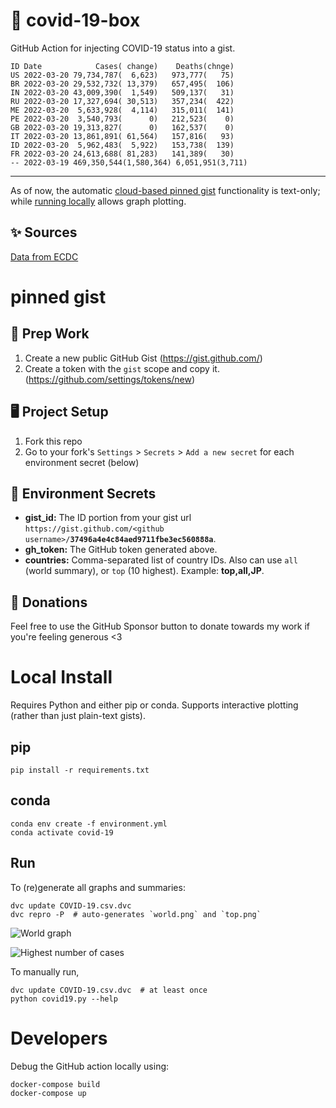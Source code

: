 # 🏥 covid-19-box

GitHub Action for injecting COVID-19 status into a gist.

```
ID Date            Cases( change)    Deaths(chnge)
US 2022-03-20 79,734,787(  6,623)   973,777(   75)
BR 2022-03-20 29,532,732( 13,379)   657,495(  106)
IN 2022-03-20 43,009,390(  1,549)   509,137(   31)
RU 2022-03-20 17,327,694( 30,513)   357,234(  422)
ME 2022-03-20  5,633,928(  4,114)   315,011(  141)
PE 2022-03-20  3,540,793(      0)   212,523(    0)
GB 2022-03-20 19,313,827(      0)   162,537(    0)
IT 2022-03-20 13,861,891( 61,564)   157,816(   93)
ID 2022-03-20  5,962,483(  5,922)   153,738(  139)
FR 2022-03-20 24,613,688( 81,283)   141,389(   30)
-- 2022-03-19 469,350,544(1,580,364) 6,051,951(3,711)
```

---

As of now, the automatic [cloud-based pinned gist](#pinned-gist) functionality is text-only;
while [running locally](#local-install) allows graph plotting.

## ✨ Sources

[Data from ECDC](https://www.ecdc.europa.eu/en/publications-data/download-todays-data-geographic-distribution-covid-19-cases-worldwide)

# pinned gist

## 🎒 Prep Work
1. Create a new public GitHub Gist (https://gist.github.com/)
1. Create a token with the `gist` scope and copy it. (https://github.com/settings/tokens/new)

## 🖥 Project Setup
1. Fork this repo
1. Go to your fork's `Settings` > `Secrets` > `Add a new secret` for each environment secret (below)

## 🤫 Environment Secrets
- **gist_id:** The ID portion from your gist url `https://gist.github.com/<github username>/`**`37496a4e4c84aed9711fbe3ec560888a`**.
- **gh_token:** The GitHub token generated above.
- **countries:** Comma-separated list of country IDs. Also can use `all` (world summary), or `top` (10 highest). Example: **top,all,JP**.

## 💸 Donations

Feel free to use the GitHub Sponsor button to donate towards my work if you're feeling generous <3

# Local Install

Requires Python and either pip or conda. Supports interactive plotting (rather than just plain-text gists).

## pip

```
pip install -r requirements.txt
```

## conda

```
conda env create -f environment.yml
conda activate covid-19
```

## Run

To (re)generate all graphs and summaries:

```
dvc update COVID-19.csv.dvc
dvc repro -P  # auto-generates `world.png` and `top.png`
```

![World graph](world.png)

![Highest number of cases](top.png)

To manually run,

```
dvc update COVID-19.csv.dvc  # at least once
python covid19.py --help
```

# Developers

Debug the GitHub action locally using:

```
docker-compose build
docker-compose up
```
